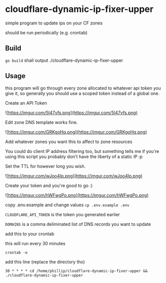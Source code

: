 # cloudflare-dynamic-ip-fixer-upper

simple program to update ips on your CF zones

should be run periodically (e.g. crontab)

## Build

`go build` shall output ./cloudflare-dynamic-ip-fixer-upper

## Usage

this program will go through every zone allocated to whatever api token you give it, so generally you should use a scoped token instead of a global one.


Create an API Token

![https://imgur.com/5l47vfs.png](https://imgur.com/5l47vfs.png)

Edit zone DNS template works fine.

![https://imgur.com/GRKgoHq.png](https://imgur.com/GRKgoHq.png)

Add whatever zones you want this to affect to zone resources

You could do client IP address filtering too, but something tells me if you're using this script you probably don't have the liberty of a static IP :p

Set the TTL for however long you wish.

![https://imgur.com/wJoo4Ip.png](https://imgur.com/wJoo4Ip.png)

Create your token and you're good to go :)

![https://imgur.com/hWFwgPo.png](https://imgur.com/hWFwgPo.png)




copy .env.example and change values
`cp .env.example .env`

`CLOUDFLARE_API_TOKEN` is the token you generated earlier

`DOMAINS` is a comma deliminated list of DNS records you want to update

add this to your crontab

this will run every 30 minutes

`crontab -e`

add this line (replace the directory tho)

`30 * * * * cd /home/phillip/cloudflare-dynamic-ip-fixer-upper && ./cloudflare-dynamic-ip-fixer-upper`